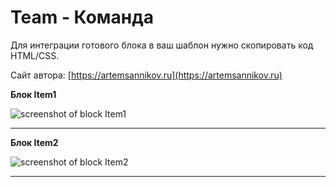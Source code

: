 Team - Команда
=====================

Для интеграции готового блока в ваш шаблон нужно скопировать код HTML/CSS.

Сайт автора: [https://artemsannikov.ru](https://artemsannikov.ru)

**Блок Item1**

![screenshot of block Item1](https://user-images.githubusercontent.com/31792522/69048059-5fc0f800-0a1e-11ea-91ce-b25109c05f52.jpg)

<hr>

**Блок Item2**

![screenshot of block Item2](https://user-images.githubusercontent.com/31792522/69048297-f68db480-0a1e-11ea-87f2-0f775847f33d.jpg)

<hr>